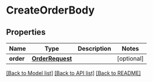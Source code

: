 # CreateOrderBody

## Properties
Name | Type | Description | Notes
------------ | ------------- | ------------- | -------------
**order** | [**OrderRequest**](OrderRequest.md) |  | [optional] 

[[Back to Model list]](../README.md#documentation-for-models) [[Back to API list]](../README.md#documentation-for-api-endpoints) [[Back to README]](../README.md)


